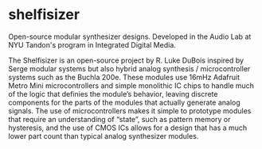 # shelfisizer
Open-source modular synthesizer designs. Developed in the Audio Lab at NYU Tandon's program in Integrated Digital Media.

The Shelfisizer is an open-source project by R. Luke DuBois inspired by Serge modular systems but also hybrid analog synthesis / microcontroller systems such as the Buchla 200e. These modules use 16mHz Adafruit Metro Mini microcontrollers and simple monolithic IC chips to handle much of the logic that definies the module’s behavior, leaving discrete components for the parts of the modules that actually generate analog signals. The use of microcontrollers makes it simple to prototype modules that require an understanding of “state”, such as pattern memory or hysteresis, and the use of CMOS ICs allows for a design that has a much lower part count than typical analog synthesizer modules.
